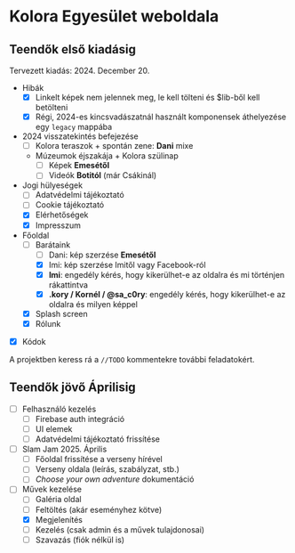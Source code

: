 # Kolora Egyesület weboldala

## Teendők első kiadásig

Tervezett kiadás: 2024. December 20.

- Hibák
  - [x] Linkelt képek nem jelennek meg, le kell tölteni és $lib-ből kell betölteni
  - [x] Régi, 2024-es kincsvadászatnál használt komponensek áthelyezése egy `legacy` mappába
- 2024 visszatekintés befejezése
  - [ ] Kolora teraszok + spontán zene: **Dani** mixe
  - Múzeumok éjszakája + Kolora szülinap
    - [ ] Képek **Emesétől**
    - [ ] Videók **Botitól** (már Csákinál)
- Jogi hülyeségek
  - [ ] Adatvédelmi tájékoztató
  - [ ] Cookie tájékoztató
  - [x] Elérhetőségek
  - [x] Impresszum
- Főoldal
  - [ ] Barátaink
    - [ ] Dani: kép szerzése **Emesétől**
    - [x] Imi: kép szerzése Imitől vagy Facebook-ról
    - [x] **Imi**: engedély kérés, hogy kikerülhet-e az oldalra és mi történjen rákattintva
    - [x] **.kory / Kornél / @sa_c0ry**: engedély kérés, hogy kikerülhet-e az oldalra és milyen képpel
  - [x] Splash screen
  - [x] Rólunk
- [x] Kódok

A projektben keress rá a `//TODO` kommentekre további feladatokért.

## Teendők jövő Áprilisig

- [ ] Felhasználó kezelés
  - [ ] Firebase auth integráció
  - [ ] UI elemek
  - [ ] Adatvédelmi tájékoztató frissítése
- [ ] Slam Jam 2025. Április
  - [ ] Főoldal frissítése a verseny hírével
  - [ ] Verseny oldala (leírás, szabályzat, stb.)
  - [ ] *Choose your own adventure* dokumentáció
- [ ] Művek kezelése
  - [ ] Galéria oldal
  - [ ] Feltöltés (akár eseményhez kötve)
  - [x] Megjelenítés
  - [ ] Kezelés (csak admin és a művek tulajdonosai)
  - [ ] Szavazás (fiók nélkül is)
